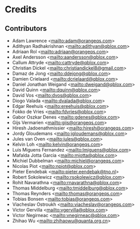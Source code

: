 # Credits

## Contributors

- Adam Lawrence \<<mailto:adam@orangeqs.com>>
- Adithyan Radhakrishnan \<<mailto:adithyan@qblox.com>>
- Adriaan Rol \<<mailto:adriaan@orangeqs.com>>
- Axel Andersson \<<mailto:aandersson@qblox.com>>
- Callum Attryde \<<mailto:cattryde@qblox.com>>
- Christian Dickel \<<mailto:christiandickel8@gmail.com>>
- Damaz de Jong \<<mailto:ddejong@qblox.com>>
- Damien Crielaard \<<mailto:dcrielaard@qblox.com>>
- Daniel Jonathan Weigand \<<mailto:dweigand@qblox.com>>
- David Quinn \<<mailto:dquinn@qblox.com>>
- David Vos \<<mailto:dvos@qblox.com>>
- Diogo Valada \<<mailto:dvalada@qblox.com>>
- Edgar Reehuis \<<mailto:ereehuis@qblox.com>>
- Fokko de Vries \<<mailto:fdvries@qblox.com>>
- Gabor Oszkar Denes \<<mailto:gdenes@qblox.com>>
- Gijs Vermarien \<<mailto:gijs@orangeqs.com>>
- Hiresh Jadoenathmissier \<<mailto:hiresh@orangeqs.com>>
- Jordy Gloudemans \<<mailto:jgloudemans@qblox.com>>
- Jules van Oven \<<mailto:jules@qblox.com>>
- Kelvin Loh \<<mailto:kelvin@orangeqs.com>>
- Luis Miguens Fernandez \<<mailto:lmiguens@qblox.com>>
- Mafalda Jotta Garcia \<<mailto:mjotta@qblox.com>>
- Michiel Dubbelman \<<mailto:michiel@orangeqs.com>>
- Nicolas Piot \<<mailto:npiot@qblox.com>>
- Pieter Eendebak \<<mailto:pieter.eendebak@tno.nl>>
- Robert Sokolewicz \<<mailto:rsokolewicz@qblox.com>>
- Rohit Navarathna \<<mailto:rnavarathna@qblox.com>>
- Thomas Middelburg \<<mailto:tmiddelburg@qblox.com>>
- Thomas Reynders \<<mailto:thomas@orangeqs.com>>
- Tobias Bonsen \<<mailto:tobias@orangeqs.com>>
- Viacheslav Ostroukh \<<mailto:viacheslav@orangeqs.com>>
- Victor Gervilla \<<mailto:vgervilla@qblox.com>>
- Victor Negirneac \<<mailto:vnegirneac@qblox.com>>
- Zhihao Wu \<<mailto:zhihaowu@quanta.org.cn>>
